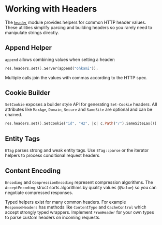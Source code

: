 # Working with Headers

The [`header`](../ohkami-0.24/ohkami/src/header) module provides helpers for
common HTTP header values.  These utilities simplify parsing and building
headers so you rarely need to manipulate strings directly.

## Append Helper

`append` allows combining values when setting a header:

```rust
res.headers.set().Server(append("ohkami"));
```

Multiple calls join the values with commas according to the HTTP spec.

## Cookie Builder

`SetCookie` exposes a builder style API for generating `Set-Cookie` headers.
All attributes like `MaxAge`, `Domain`, `Secure` and `SameSite` are optional and
can be chained.

```rust
res.headers.set().SetCookie("id", "42", |c| c.Path("/").SameSiteLax());
```

## Entity Tags

`ETag` parses strong and weak entity tags.  Use `ETag::parse` or the iterator
helpers to process conditional request headers.

## Content Encoding

`Encoding` and `CompressionEncoding` represent compression algorithms. The
`AcceptEncoding` struct sorts algorithms by quality values (`QValue`) so you can
negotiate compressed responses.

Typed helpers exist for many common headers.  For example `ResponseHeaders` has
methods like `ContentType` and `CacheControl` which accept strongly typed
wrappers.  Implement `FromHeader` for your own types to parse custom headers on
incoming requests.



